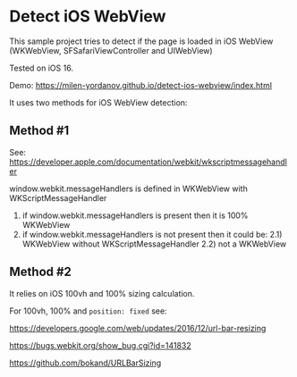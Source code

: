 # Detect iOS WebView

This sample project tries to detect if the page is loaded in iOS WebView (WKWebView, SFSafariViewController and UIWebView)

Tested on iOS 16.

Demo: https://milen-yordanov.github.io/detect-ios-webview/index.html

It uses two methods for iOS WebView detection:

## Method #1
See: https://developer.apple.com/documentation/webkit/wkscriptmessagehandler

window.webkit.messageHandlers is defined in WKWebView with WKScriptMessageHandler

1) if window.webkit.messageHandlers is present then it is 100% WKWebView
3) if window.webkit.messageHandlers is not present then it could be:
   2.1) WKWebView without WKScriptMessageHandler
   2.2) not a WKWebView

## Method #2
It relies on iOS 100vh and 100% sizing calculation.

For 100vh, 100% and `position: fixed` see:

https://developers.google.com/web/updates/2016/12/url-bar-resizing

https://bugs.webkit.org/show_bug.cgi?id=141832

https://github.com/bokand/URLBarSizing
